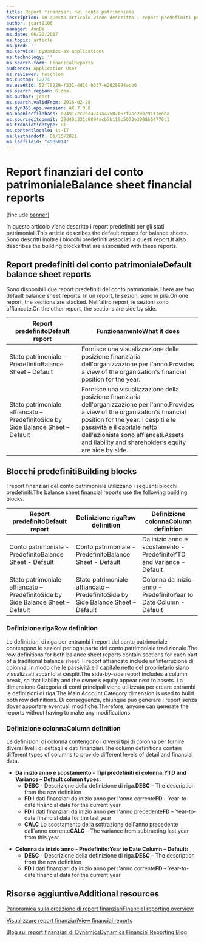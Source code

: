 ```yaml
---
title: Report finanziari del conto patrimoniale
description: In questo articolo viene descritto i report predefiniti per gli stati patrimoniali. Sono descritti inoltre i blocchi predefiniti associati a questi report.
author: jcart1106
manager: AnnBe
ms.date: 06/20/2017
ms.topic: article
ms.prod: ''
ms.service: dynamics-ax-applications
ms.technology: ''
ms.search.form: FinanicalReports
audience: Application User
ms.reviewer: roschlom
ms.custom: 12274
ms.assetid: 52f78229-f531-4d16-b337-e2628994acb6
ms.search.region: Global
ms.author: jcart
ms.search.validFrom: 2016-02-28
ms.dyn365.ops.version: AX 7.0.0
ms.openlocfilehash: d249172c2bc4241a47502b57f2ac20b29111eeba
ms.sourcegitcommit: 38d40c331c8894acb7b119c5073e3088b54776c1
ms.translationtype: HT
ms.contentlocale: it-IT
ms.lasthandoff: 01/15/2021
ms.locfileid: "4985014"
---
```

# <a name="balance-sheet-financial-reports"></a><span data-ttu-id="ccb90-104">Report finanziari del conto patrimoniale</span><span class="sxs-lookup"><span data-stu-id="ccb90-104">Balance sheet financial reports</span></span>

[!include [banner](../includes/banner.md)]

<span data-ttu-id="ccb90-105">In questo articolo viene descritto i report predefiniti per gli stati patrimoniali.</span><span class="sxs-lookup"><span data-stu-id="ccb90-105">This article describes the default reports for balance sheets.</span></span> <span data-ttu-id="ccb90-106">Sono descritti inoltre i blocchi predefiniti associati a questi report.</span><span class="sxs-lookup"><span data-stu-id="ccb90-106">It also describes the building blocks that are associated with these reports.</span></span> 

<a name="default-balance-sheet-reports"></a><span data-ttu-id="ccb90-107">Report predefiniti del conto patrimoniale</span><span class="sxs-lookup"><span data-stu-id="ccb90-107">Default balance sheet reports</span></span>
-----------------------------

<span data-ttu-id="ccb90-108">Sono disponibili due report predefiniti del conto patrimoniale.</span><span class="sxs-lookup"><span data-stu-id="ccb90-108">There are two default balance sheet reports.</span></span> <span data-ttu-id="ccb90-109">In un report, le sezioni sono in pila.</span><span class="sxs-lookup"><span data-stu-id="ccb90-109">On one report, the sections are stacked.</span></span> <span data-ttu-id="ccb90-110">Nell'altro report, le sezioni sono affiancate.</span><span class="sxs-lookup"><span data-stu-id="ccb90-110">On the other report, the sections are side by side.</span></span>

| <span data-ttu-id="ccb90-111">Report predefinito</span><span class="sxs-lookup"><span data-stu-id="ccb90-111">Default report</span></span>                       | <span data-ttu-id="ccb90-112">Funzionamento</span><span class="sxs-lookup"><span data-stu-id="ccb90-112">What it does</span></span>                                                                                                                           |
|--------------------------------------|----------------------------------------------------------------------------------------------------------------------------------------|
| <span data-ttu-id="ccb90-113">Stato patrimoniale - Predefinito</span><span class="sxs-lookup"><span data-stu-id="ccb90-113">Balance Sheet – Default</span></span>              | <span data-ttu-id="ccb90-114">Fornisce una visualizzazione della posizione finanziaria dell'organizzazione per l'anno.</span><span class="sxs-lookup"><span data-stu-id="ccb90-114">Provides a view of the organization's financial position for the year.</span></span>                                                                 |
| <span data-ttu-id="ccb90-115">Stato patrimoniale affiancato – Predefinito</span><span class="sxs-lookup"><span data-stu-id="ccb90-115">Side by Side Balance Sheet – Default</span></span> | <span data-ttu-id="ccb90-116">Fornisce una visualizzazione della posizione finanziaria dell'organizzazione per l'anno.</span><span class="sxs-lookup"><span data-stu-id="ccb90-116">Provides a view of the organization's financial position for the year.</span></span> <span data-ttu-id="ccb90-117">I cespiti e le passività e il capitale netto dell'azionista sono affiancati.</span><span class="sxs-lookup"><span data-stu-id="ccb90-117">Assets and liability and shareholder’s equity are side by side.</span></span> |

## <a name="building-blocks"></a><span data-ttu-id="ccb90-118">Blocchi predefiniti</span><span class="sxs-lookup"><span data-stu-id="ccb90-118">Building blocks</span></span>
<span data-ttu-id="ccb90-119">I report finanziari del conto patrimoniale utilizzano i seguenti blocchi predefiniti.</span><span class="sxs-lookup"><span data-stu-id="ccb90-119">The balance sheet financial reports use the following building blocks.</span></span>

| <span data-ttu-id="ccb90-120">Report predefinito</span><span class="sxs-lookup"><span data-stu-id="ccb90-120">Default report</span></span>                       | <span data-ttu-id="ccb90-121">Definizione riga</span><span class="sxs-lookup"><span data-stu-id="ccb90-121">Row definition</span></span>                       | <span data-ttu-id="ccb90-122">Definizione colonna</span><span class="sxs-lookup"><span data-stu-id="ccb90-122">Column definition</span></span>             |
|--------------------------------------|--------------------------------------|-------------------------------|
| <span data-ttu-id="ccb90-123">Conto patrimoniale - Predefinito</span><span class="sxs-lookup"><span data-stu-id="ccb90-123">Balance Sheet - Default</span></span>              | <span data-ttu-id="ccb90-124">Conto patrimoniale - Predefinito</span><span class="sxs-lookup"><span data-stu-id="ccb90-124">Balance Sheet - Default</span></span>              | <span data-ttu-id="ccb90-125">Da inizio anno e scostamento - Predefinito</span><span class="sxs-lookup"><span data-stu-id="ccb90-125">YTD and Variance - Default</span></span>    |
| <span data-ttu-id="ccb90-126">Stato patrimoniale affiancato – Predefinito</span><span class="sxs-lookup"><span data-stu-id="ccb90-126">Side by Side Balance Sheet – Default</span></span> | <span data-ttu-id="ccb90-127">Stato patrimoniale affiancato – Predefinito</span><span class="sxs-lookup"><span data-stu-id="ccb90-127">Side by Side Balance Sheet – Default</span></span> | <span data-ttu-id="ccb90-128">Colonna da inizio anno - Predefinito</span><span class="sxs-lookup"><span data-stu-id="ccb90-128">Year to Date Column - Default</span></span> |

### <a name="row-definition"></a><span data-ttu-id="ccb90-129">Definizione riga</span><span class="sxs-lookup"><span data-stu-id="ccb90-129">Row definition</span></span>

<span data-ttu-id="ccb90-130">Le definizioni di riga per entrambi i report del conto patrimoniale contengono le sezioni per ogni parte del conto patrimoniale tradizionale.</span><span class="sxs-lookup"><span data-stu-id="ccb90-130">The row definitions for both balance sheet reports contain sections for each part of a traditional balance sheet.</span></span> <span data-ttu-id="ccb90-131">Il report affiancato include un'interruzione di colonna, in modo che le passività e il capitale netto del proprietario siano visualizzati accanto ai cespiti.</span><span class="sxs-lookup"><span data-stu-id="ccb90-131">The side-by-side report includes a column break, so that liability and the owner’s equity appear next to assets.</span></span> <span data-ttu-id="ccb90-132">La dimensione Categoria di conti principali viene utilizzata per creare entrambi le definizioni di riga.</span><span class="sxs-lookup"><span data-stu-id="ccb90-132">The Main Account Category dimension is used to build both row definitions.</span></span> <span data-ttu-id="ccb90-133">Di conseguenza, chiunque può generare i report senza dover apportare eventuali modifiche.</span><span class="sxs-lookup"><span data-stu-id="ccb90-133">Therefore, anyone can generate the reports without having to make any modifications.</span></span>

### <a name="column-definition"></a><span data-ttu-id="ccb90-134">Definizione colonna</span><span class="sxs-lookup"><span data-stu-id="ccb90-134">Column definition</span></span>

<span data-ttu-id="ccb90-135">Le definizioni di colonna contengono i diversi tipi di colonna per fornire diversi livelli di dettagli e dati finanziari.</span><span class="sxs-lookup"><span data-stu-id="ccb90-135">The column definitions contain different types of columns to provide different levels of detail and financial data.</span></span>

-   <span data-ttu-id="ccb90-136">**Da inizio anno e scostamento - Tipi predefiniti di colonna:**</span><span class="sxs-lookup"><span data-stu-id="ccb90-136">**YTD and Variance – Default column types:**</span></span>
    -   <span data-ttu-id="ccb90-137">**DESC** - Descrizione della definizione di riga.</span><span class="sxs-lookup"><span data-stu-id="ccb90-137">**DESC** – The description from the row definition</span></span>
    -   <span data-ttu-id="ccb90-138">**FD** I dati finanziari da inizio anno per l'anno corrente</span><span class="sxs-lookup"><span data-stu-id="ccb90-138">**FD** – Year-to-date financial data for the current year</span></span>
    -   <span data-ttu-id="ccb90-139">**FD** I dati finanziari da inizio anno per l'anno precedente</span><span class="sxs-lookup"><span data-stu-id="ccb90-139">**FD** – Year-to-date financial data for the last year</span></span>
    -   <span data-ttu-id="ccb90-140">**CALC** Lo scostamento della sottrazione dell'anno precedente dall'anno corrente</span><span class="sxs-lookup"><span data-stu-id="ccb90-140">**CALC** – The variance from subtracting last year from this year</span></span>

<!-- -->

-   <span data-ttu-id="ccb90-141">**Colonna da inizio anno - Predefinito:**</span><span class="sxs-lookup"><span data-stu-id="ccb90-141">**Year to Date Column – Default:**</span></span>
    -   <span data-ttu-id="ccb90-142">**DESC** - Descrizione della definizione di riga.</span><span class="sxs-lookup"><span data-stu-id="ccb90-142">**DESC** – The description from the row definition</span></span>
    -   <span data-ttu-id="ccb90-143">**FD** I dati finanziari da inizio anno per l'anno corrente</span><span class="sxs-lookup"><span data-stu-id="ccb90-143">**FD** – Year-to-date financial data for the current year</span></span>



<a name="additional-resources"></a><span data-ttu-id="ccb90-144">Risorse aggiuntive</span><span class="sxs-lookup"><span data-stu-id="ccb90-144">Additional resources</span></span>
--------

[<span data-ttu-id="ccb90-145">Panoramica sulla creazione di report finanziari</span><span class="sxs-lookup"><span data-stu-id="ccb90-145">Financial reporting overview</span></span>](financial-reporting-getting-started.md)

[<span data-ttu-id="ccb90-146">Visualizzare report finanziari</span><span class="sxs-lookup"><span data-stu-id="ccb90-146">View financial reports</span></span>](view-financial-reports.md)

[<span data-ttu-id="ccb90-147">Blog sui report finanziari di Dynamics</span><span class="sxs-lookup"><span data-stu-id="ccb90-147">Dynamics Financial Reporting Blog</span></span>](https://blogs.msdn.com/b/dynamics_financial_reporting/)



